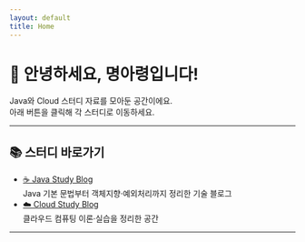 ```yaml
---
layout: default
title: Home
---
```


# 👋 안녕하세요, 명아령입니다!

Java와 Cloud 스터디 자료를 모아둔 공간이에요.  
아래 버튼을 클릭해 각 스터디로 이동하세요.

---

## 📚 스터디 바로가기

- [☕️ Java Study Blog](https://MyeongALyeong.github.io/JavaStudyBlog/)  
  Java 기본 문법부터 객체지향·예외처리까지 정리한 기술 블로그  
- [☁️ Cloud Study Blog](https://myeongalyeong.github.io/cloud-study-blog/)  
  클라우드 컴퓨팅 이론·실습을 정리한 공간  

---

